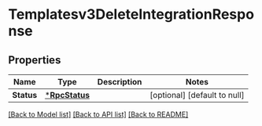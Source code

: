 # Templatesv3DeleteIntegrationResponse

## Properties
Name | Type | Description | Notes
------------ | ------------- | ------------- | -------------
**Status** | [***RpcStatus**](rpcStatus.md) |  | [optional] [default to null]

[[Back to Model list]](../README.md#documentation-for-models) [[Back to API list]](../README.md#documentation-for-api-endpoints) [[Back to README]](../README.md)

